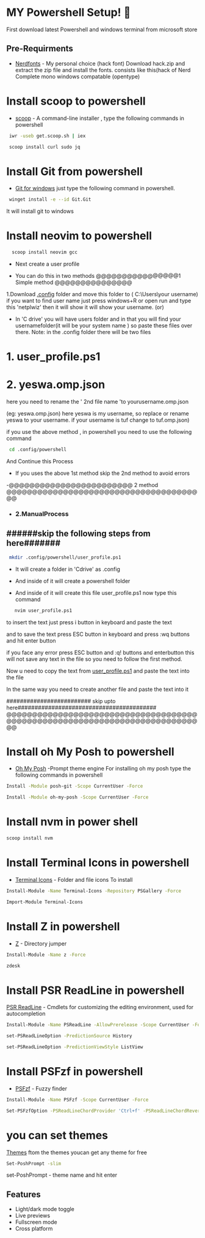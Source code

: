 
# MY  Powershell Setup! 👋

First download latest Powershell and windows terminal  from microsoft store

## Pre-Requirments
- [Nerdfonts](https://github.com/ryanoasis/nerd-fonts/releases) -  My personal choice (hack font)
Download  hack.zip and extract the zip file and install the fonts. consists like this(hack of Nerd Complete mono windows  compatable (opentype)

# Install scoop to powershell
 - [scoop](https://scoop.sh/) - A command-line installer , type the following commands in powershell

```bash
 iwr -useb get.scoop.sh | iex

 scoop install curl sudo jq
 ```


# Install Git from powershell

 - [Git for windows](https://gitforwindows.org/) just type the following command in powershell.
```bash 
 winget install -e --id Git.Git
```
It will install git to windows


# Install neovim  to powershell
```bash
  scoop install neovim gcc
```
- Next  create a user profile 

- You  can do this in two methods
@@@@@@@@@@@@@@@@1 Simple method @@@@@@@@@@@@@@@

1.Download [.config](https://github.com/yaswanthteja/.config) folder and move this folder  to ( C:\Users\your username\) 
 if you want to find user name just press windows+R or open run and type this 'netplwiz' then it will show  it will show your   username.
 (or)  
- In 'C drive' you will have users folder and in that you will find your usernamefolder(it will be your system name ) so paste these files over there.
Note:
in the .config folder there will be two files
# 1. user_profile.ps1
 # 2. yeswa.omp.json 

here you need to rename the  ' 2nd  file name 'to yourusername.omp.json   

(eg: yeswa.omp.json) here yeswa is my username, so replace or rename yeswa to your username.
if your username is tuf change to tuf.omp.json)

if you use the above method , in powershell you need to use the following command


```bash
 cd .config/powershell
```
And Continue this Process 
- If you uses the above 1st  method skip the 2nd method to avoid errors


-@@@@@@@@@@@@@@@@@@@@@@@@ 2 method @@@@@@@@@@@@@@@@@@@@@@@@@@@@@@@@@@@@@@@
- ### 2.ManualProcess

 ######skip the following steps from here#######
------------------------------------------------------------------------
```bash
 mkdir .config/powershell/user_profile.ps1
```
  - It will create a folder in 'Cdrive' as .config

   - And inside of it  will create a powershell folder 

   - And inside of it will create this file user_profile.ps1 
   now type this command
```bash
   nvim user_profile.ps1
```
to insert the text just press i button in keyboard  and paste the text

and to save the text press ESC  button  in keyboard and  press :wq  buttons and  hit enter button

if you face any error press ESC button and :q! buttons  and enterbutton  this will not save any text in the file
so you need  to follow the first method.


   Now u need to copy the text from [user_profile.ps1](https://github.com/yaswanthteja/.config/blob/main/powershell/user_profile.ps1) and paste  the text  into the file

  In the same way you need to create another file and paste the text into it

######################### skip upto here#########################################
@@@@@@@@@@@@@@@@@@@@@@@@@@@@@@@@@@@@@@@@@@@@@@@@@@@@@@@@@@@@@@@@@@@@@@@@@@@@




# Install oh My Posh to powershell

 - [Oh My Posh](https://ohmyposh.dev/) -Prompt theme engine
 For installing oh my posh  type the following commands in powershell
 ```bash
 Install -Module posh-git -Scope CurrentUser -Force  

 Install -Module oh-my-posh -Scope CurrentUser -Force
 ```
  # Install nvm  in power shell
 ```bash 
 scoop install nvm

 ```
 
 # Install Terminal Icons in powershell
- [Terminal Icons](https://github.com/devblackops/Terminal-Icons) - Folder and file icons
To install
 ```bash
 Install-Module -Name Terminal-Icons -Repository PSGallery -Force

Import-Module Terminal-Icons
```
# Install Z in powershell

- [Z](https://www.powershellgallery.com/packages/z/1.1.13)  - Directory jumper
```bash
Install-Module -Name z -Force

zdesk
```
# Install PSR ReadLine in powershell
[PSR ReadLine](https://docs.microsoft.com/en-us/powershell/module/psreadline/?view=powershell-7.2)  - Cmdlets for customizing the editing environment, used for autocompletion
```bash
Install-Module -Name PSReadLine -AllowPrerelease -Scope CurrentUser -Force -SkipPublisherCheck

set-PSReadLineOption -PredictionSource History

set-PSReadLineOption -PredictionViewStyle ListView
```
# Install PSFzf in powershell

- [PSFzf](https://github.com/kelleyma49/PSFzf) - Fuzzy finder
```bash
Install-Module -Name PSFzf -Scope CurrentUser -Force

Set-PSFzfOption -PSReadLineChordProvider 'Ctrl+f' -PSReadLineChordReverseHistory 'Ctrl+r'
```

# you can set themes 

[Themes](https://ohmyposh.dev/docs/themes) ftom the themes youcan get any theme for free

```bash
Set-PoshPrompt -slim
```
set-PoshPrompt - theme name and hit enter
## Features

- Light/dark mode toggle
- Live previews
- Fullscreen mode
- Cross platform

